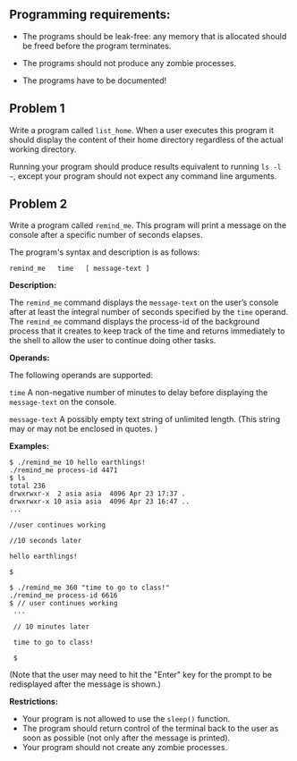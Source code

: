 
## Programming requirements:

- The programs should be leak-free: any memory that is allocated should be freed before the program terminates.

- The programs should not produce any zombie processes.

- The programs have to be documented!



## Problem 1
Write a program called `list_home`. When a user executes this program it should
display the content of their home directory regardless of the actual
working directory.

Running your program should produce results equivalent to running `ls -l ~`,
except your program should not expect any command line arguments.



 

## Problem 2

Write a program called `remind_me`. This program will print a message on the console after a specific number of seconds elapses.

The program's syntax and description is as follows:

```
remind_me   time   [ message-text ]
```

__Description:__

The `remind_me` command displays the `message-text` on the user’s console after at least the integral number of seconds specified by the `time` operand.  The `remind_me` command displays the process-id of the background process that it creates to keep track of the time and returns immediately to the shell to allow the user to continue doing other tasks.

__Operands:__

The following operands are supported:

`time`	A non-negative number of minutes to delay before displaying the `message-text` on the console.

`message-text`	A possibly empty text string of unlimited length. (This string
  may or may not be enclosed in quotes. )

 __Examples:__

 ```
 $ ./remind_me 10 hello earthlings!
 ./remind_me process-id 4471
 $ ls
 total 236
 drwxrwxr-x  2 asia asia  4096 Apr 23 17:37 .
 drwxrwxr-x 10 asia asia  4096 Apr 23 16:47 ..
 ...

 //user continues working

 //10 seconds later

 hello earthlings!

 $

 ```

 ```
 $ ./remind_me 360 "time to go to class!"
 ./remind_me process-id 6616
 $ // user continues working
  ...

  // 10 minutes later

  time to go to class!

  $

 ```
(Note that the user may need to hit the "Enter" key for the prompt to be redisplayed after the message is shown.)

__Restrictions:__

- Your program is not allowed to use the `sleep()` function.
- The program should return control of the terminal back to the user as soon as possible (not only after the message is printed).
- Your program should not create any zombie processes.


